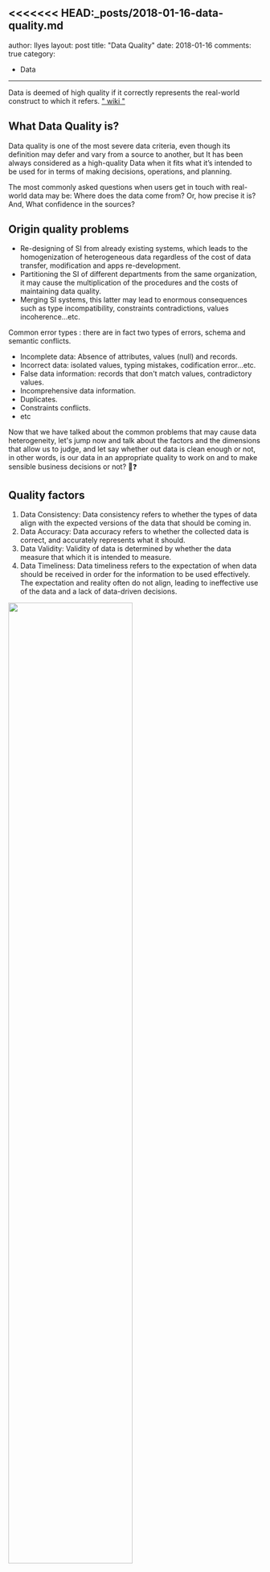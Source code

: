<<<<<<< HEAD:_posts/2018-01-16-data-quality.md
---
author: Ilyes
layout: post
title:  "Data Quality"
date:  2018-01-16
comments: true
category:
- Data
---

Data is deemed of high quality if it correctly represents the real-world construct to which it refers. [" wiki "](https://en.wikipedia.org/wiki/Data_quality "Wikipedia")

## What Data Quality is?
Data quality is one of the most severe data criteria, even though its definition may defer and vary from a source to another, but It has been always considered as a high-quality Data when it fits what it’s intended to be used for in terms of making decisions, operations, and planning.

The most commonly asked questions when users get in touch with real-world data may be: Where does the data come from? Or, how precise it is? And, What confidence in the sources?

## Origin quality problems
*	Re-designing of SI from already existing systems, which leads to the homogenization of heterogeneous data regardless of the cost of data transfer, modification and apps re-development.
*	Partitioning the SI of different departments from the same organization, it may cause the multiplication of the procedures and the costs of maintaining data quality.
*	Merging SI systems, this latter may lead to enormous consequences such as type incompatibility, constraints contradictions, values incoherence…etc.

Common error types : there are in fact two types of errors, schema and semantic conflicts.
-	Incomplete data: Absence of attributes, values (null) and records.
-	Incorrect data: isolated values, typing mistakes, codification error...etc.
-	False data information: records that don't match values, contradictory values.
-	Incomprehensive data information.
-	Duplicates.
-	Constraints conflicts.
- etc

Now that we have talked about the common problems that may cause data heterogeneity, let's jump now and talk about the factors and the dimensions that allow us to judge, and let say whether out data is clean enough or not, in other words, is our data in an appropriate quality to work on and to make sensible business decisions or not? 🤔❓

## Quality factors
1. Data Consistency: Data consistency refers to whether the types of data align with the expected versions of the data that should be coming in.
2. Data Accuracy: Data accuracy refers to whether the collected data is correct, and accurately represents what it should.
3. Data Validity: Validity of data is determined by whether the data measure that which it is intended to measure.
4. Data Timeliness: Data timeliness refers to the expectation of when data should be received in order for the information to be used effectively. The expectation and reality often do not align, leading to ineffective use of the data and a lack of data-driven decisions.

[<img src="/assets/img/blog/Data-Quality/chart.gif" style="height: 70%;width: 70%;"/>](/assets/img/blog/Data-Quality/chart.gif)

## Real World Example

Let's have a real-world example so that we see the problem from a conquer perspective, so for this, we will work with datasets from the official open sourced [data of France gouvernement](https://www.data.gouv.fr/fr/datasets/ "data.gouv.fr").

Say we have 3 different data resources:
1. [The counting of upbound passengers in Transilien trains in 2016](https://www.data.gouv.fr/fr/datasets/comptage-des-voyageurs-montants-dans-les-trains-transilien-1/).
2. [Rail stations of all types, whether or not operated](https://www.data.gouv.fr/fr/datasets/gares-ferroviaires-de-tous-types-exploitees-ou-non-idf/).
3. [Communes of the Ile-de-France Region](https://www.data.gouv.fr/fr/datasets/les-communes/).

And for this, we aim to calculate the total number of passengers in Transilien trains in Ile-de-France region by:
- Departement, city, and municipality.
- Station and train line.
- Date, day and hourly range.

Here's a simple from the datasets :

[<img src="/assets/img/blog/Data-Quality/image3.jpg" style="height: 50%;width: 50%;"/>](/assets/img/blog/Data-Quality/image3.jpg "Figure1. Communes of the Ile-de-France Region")

[<img src="/assets/img/blog/Data-Quality/image1.jpg" style="height: 80%;width: 80%;"/>](/assets/img/blog/Data-Quality/image1.jpg "Figure2. The counting of upbound passengers in Transilien trains in 2016")

[<img src="/assets/img/blog/Data-Quality/image2.jpg" style="height: 100%;width: 100%;"/>](/assets/img/blog/Data-Quality/image2.jpg "Figure3. Rail stations of all types, whether or not operated")

## Identifying problems
For a very simple case, say that we have this dataset in one data form (Relational Tables) and we want to join them in this way (*not using the right syntax*)

*JOIN Figure1 ON Figure1.INSEE=Figure3.cp* & *JOIN Figure2 ON Figure2.Nomgare=Figure3.nom*

Before doing so, we have to make some changes on our tables to prevent any of the problems listed above, for instance :

- Encode _nom_ in UTF-8.
- Reformate spaces in _Nom gare_ to have ' - ' instead.
- Replace _Empty(NULL)_ values in _Montants_ by 0.
- Eliminate redundancies in _nom_.
- Transform _INSEE_code_ to _ZipCode_ format.

So as you can notice, data integration is a very complicated set of processes, I didn't go so far on it so that you get a little idea of how it looks like when working on integrating enormous heterogeneous multiple sources of data.

So here we stop for this post, in the next one of ETL blog series, I'll introduce you the different tools used in real-world data integration scenarios.

Unitl then...Happy Coding :)
=======
---
author: Ilyes
layout: post
title:  "Data Quality"
date:   2017-11-10
comments: true
category:
- Data
---

Data is deemed of high quality if it correctly represents the real-world construct to which it refers. [" wiki "](https://en.wikipedia.org/wiki/Data_quality "Wikipedia")

## What Data Quality is?
Data quality is one of the most severe data criteria, even though its definition may defer and vary from a source to another, but It has been always considered as a high-quality Data when it fits what it’s intended to be used for in terms of making decisions, operations, and planning.

The most commonly asked questions when users get in touch with real-world data may be: Where does the data come from? Or, how precise it is? And, What confidence in the sources?

## Origin quality problems
*	Re-designing of SI from already existing systems, which leads to the homogenization of heterogeneous data regardless of the cost of data transfer, modification and apps re-development.
*	Partitioning the SI of different departments from the same organization, it may cause the multiplication of the procedures and the costs of maintaining data quality.
*	Merging SI systems, this latter may lead to enormous consequences such as type incompatibility, constraints contradictions, values incoherence…etc.

Common error types : there are in fact two types of errors, schema and semantic conflicts.
-	Incomplete data: Absence of attributes, values (null) and records.
-	Incorrect data: isolated values, typing mistakes, codification error...etc.
-	False data information: records that don't match values, contradictory values.
-	Incomprehensive data information.
-	Duplicates.
-	Constraints conflicts.
- etc

Now that we have talked about the common problems that may cause data heterogeneity, let's jump now and talk about the factors and the dimensions that allow us to judge, and let say whether out data is clean enough or not, in other words, is our data in an appropriate quality to work on and to make sensible business decisions or not? 🤔❓

## Quality factors
1. Data Consistency: Data consistency refers to whether the types of data align with the expected versions of the data that should be coming in.
2. Data Accuracy: Data accuracy refers to whether the collected data is correct, and accurately represents what it should.
3. Data Validity: Validity of data is determined by whether the data measure that which it is intended to measure.
4. Data Timeliness: Data timeliness refers to the expectation of when data should be received in order for the information to be used effectively. The expectation and reality often do not align, leading to ineffective use of the data and a lack of data-driven decisions.

[<img src="/assets/img/blog/Data-Quality/chart.gif" style="height: 70%;width: 70%;"/>](/assets/img/blog/Data-Quality/chart.gif)

## Real World Example

Let's have a real-world example so that we see the problem from a conquer perspective, so for this, we will work with datasets from the official open sourced [data of France gouvernement](https://www.data.gouv.fr/fr/datasets/ "data.gouv.fr").

Say we have 3 different data resources:
1. [The counting of upbound passengers in Transilien trains in 2016](https://www.data.gouv.fr/fr/datasets/comptage-des-voyageurs-montants-dans-les-trains-transilien-1/).
2. [Rail stations of all types, whether or not operated](https://www.data.gouv.fr/fr/datasets/gares-ferroviaires-de-tous-types-exploitees-ou-non-idf/).
3. [Communes of the Ile-de-France Region](https://www.data.gouv.fr/fr/datasets/les-communes/).

And for this, we aim to calculate the total number of passengers in Transilien trains in Ile-de-France region by:
- Departement, city, and municipality.
- Station and train line.
- Date, day and hourly range.

Here's a simple from the datasets :

[<img src="/assets/img/blog/Data-Quality/image3.jpg" style="height: 50%;width: 50%;"/>](/assets/img/blog/Data-Quality/image3.jpg "Figure1. Communes of the Ile-de-France Region")

[<img src="/assets/img/blog/Data-Quality/image1.jpg" style="height: 80%;width: 80%;"/>](/assets/img/blog/Data-Quality/image1.jpg "Figure2. The counting of upbound passengers in Transilien trains in 2016")

[<img src="/assets/img/blog/Data-Quality/image2.jpg" style="height: 100%;width: 100%;"/>](/assets/img/blog/Data-Quality/image2.jpg "Figure3. Rail stations of all types, whether or not operated")

## Identifying problems
For a very simple case, say that we have this dataset in one data form (Relational Tables) and we want to join them in this way (*not using the right syntax*)

*JOIN Figure1 ON Figure1.INSEE=Figure3.cp* & *JOIN Figure2 ON Figure2.Nomgare=Figure3.nom*

Before doing so, we have to make some changes on our tables to prevent any of the problems listed above, for instance :

- Encode _nom_ in UTF-8.
- Reformate spaces in _Nom gare_ to have ' - ' instead.
- Replace _Empty(NULL)_ values in _Montants_ by 0.
- Eliminate redundancies in _nom_.
- Transform _INSEE_code_ to _ZipCode_ format.

So as you can notice, data integration is a very complicated set of processes, I didn't go so far on it so that you get a little idea of how it looks like when working on integrating enormous heterogeneous multiple sources of data.

So here we stop for this post, in the next one of ETL blog series, I'll introduce you the different tools used in real-world data integration scenarios.

Unitl then...Happy Coding :)
>>>>>>> f5f6cffea1b20dba22356878434872006e301931:_posts/2017-11-10-data-quality.md
